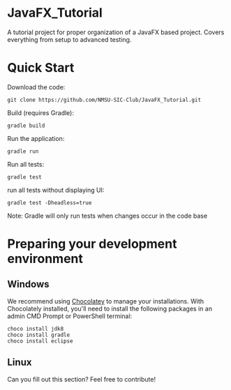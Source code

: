 # JavaFX_Tutorial
A tutorial project for proper organization of a JavaFX based project.  Covers everything from setup to advanced testing.

# Quick Start
Download the code:

```
git clone https://github.com/NMSU-SIC-Club/JavaFX_Tutorial.git
```

Build (requires Gradle):

```
gradle build
```

Run the application:

```
gradle run
```

Run all tests:

```
gradle test
```

run all tests without displaying UI:

```
gradle test -Dheadless=true
```

Note: Gradle will only run tests when changes occur in the code base


# Preparing your development environment
## Windows
We recommend using [Chocolatey][1] to manage your installations.
With Chocolately installed, you'll need to install the following packages in an admin CMD Prompt or PowerShell terminal:

```
choco install jdk8
choco install gradle
choco install eclipse
```

[1]: https://chocolatey.org/

## Linux
Can you fill out this section?  Feel free to contribute!
